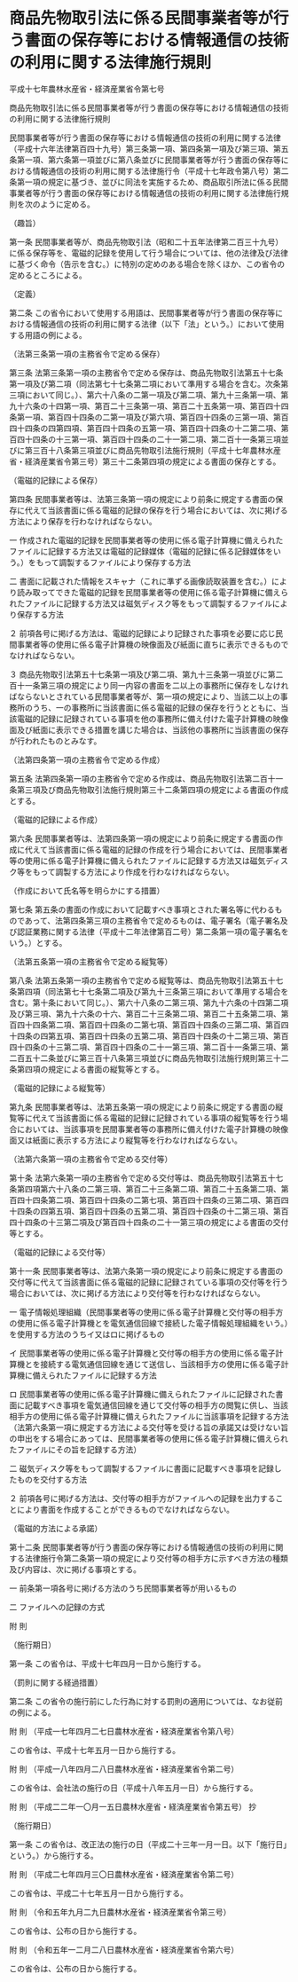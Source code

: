 # 商品先物取引法に係る民間事業者等が行う書面の保存等における情報通信の技術の利用に関する法律施行規則

平成十七年農林水産省・経済産業省令第七号

商品先物取引法に係る民間事業者等が行う書面の保存等における情報通信の技術の利用に関する法律施行規則

民間事業者等が行う書面の保存等における情報通信の技術の利用に関する法律（平成十六年法律第百四十九号）第三条第一項、第四条第一項及び第三項、第五条第一項、第六条第一項並びに第八条並びに民間事業者等が行う書面の保存等における情報通信の技術の利用に関する法律施行令（平成十七年政令第八号）第二条第一項の規定に基づき、並びに同法を実施するため、商品取引所法に係る民間事業者等が行う書面の保存等における情報通信の技術の利用に関する法律施行規則を次のように定める。

（趣旨）

第一条 民間事業者等が、商品先物取引法（昭和二十五年法律第二百三十九号）に係る保存等を、電磁的記録を使用して行う場合については、他の法律及び法律に基づく命令（告示を含む。）に特別の定めのある場合を除くほか、この省令の定めるところによる。

（定義）

第二条 この省令において使用する用語は、民間事業者等が行う書面の保存等における情報通信の技術の利用に関する法律（以下「法」という。）において使用する用語の例による。

（法第三条第一項の主務省令で定める保存）

第三条 法第三条第一項の主務省令で定める保存は、商品先物取引法第五十七条第一項及び第二項（同法第七十七条第二項において準用する場合を含む。次条第三項において同じ。）、第六十八条の二第一項及び第二項、第九十三条第一項、第九十六条の十四第一項、第百二十三条第一項、第百二十五条第一項、第百四十四条第一項、第百四十四条の二第一項及び第六項、第百四十四条の三第一項、第百四十四条の四第四項、第百四十四条の五第一項、第百四十四条の十二第二項、第百四十四条の十三第一項、第百四十四条の二十一第二項、第二百十一条第三項並びに第三百十八条第三項並びに商品先物取引法施行規則（平成十七年農林水産省・経済産業省令第三号）第三十二条第四項の規定による書面の保存とする。

（電磁的記録による保存）

第四条 民間事業者等は、法第三条第一項の規定により前条に規定する書面の保存に代えて当該書面に係る電磁的記録の保存を行う場合においては、次に掲げる方法により保存を行わなければならない。

一 作成された電磁的記録を民間事業者等の使用に係る電子計算機に備えられたファイルに記録する方法又は電磁的記録媒体（電磁的記録に係る記録媒体をいう。）をもって調製するファイルにより保存する方法

二 書面に記載された情報をスキャナ（これに準ずる画像読取装置を含む。）により読み取ってできた電磁的記録を民間事業者等の使用に係る電子計算機に備えられたファイルに記録する方法又は磁気ディスク等をもって調製するファイルにより保存する方法

２ 前項各号に掲げる方法は、電磁的記録により記録された事項を必要に応じ民間事業者等の使用に係る電子計算機の映像面及び紙面に直ちに表示できるものでなければならない。

３ 商品先物取引法第五十七条第一項及び第二項、第九十三条第一項並びに第二百十一条第三項の規定により同一内容の書面を二以上の事務所に保存をしなければならないとされている民間事業者等が、第一項の規定により、当該二以上の事務所のうち、一の事務所に当該書面に係る電磁的記録の保存を行うとともに、当該電磁的記録に記録されている事項を他の事務所に備え付けた電子計算機の映像面及び紙面に表示できる措置を講じた場合は、当該他の事務所に当該書面の保存が行われたものとみなす。

（法第四条第一項の主務省令で定める作成）

第五条 法第四条第一項の主務省令で定める作成は、商品先物取引法第二百十一条第三項及び商品先物取引法施行規則第三十二条第四項の規定による書面の作成とする。

（電磁的記録による作成）

第六条 民間事業者等は、法第四条第一項の規定により前条に規定する書面の作成に代えて当該書面に係る電磁的記録の作成を行う場合においては、民間事業者等の使用に係る電子計算機に備えられたファイルに記録する方法又は磁気ディスク等をもって調製する方法により作成を行わなければならない。

（作成において氏名等を明らかにする措置）

第七条 第五条の書面の作成において記載すべき事項とされた署名等に代わるものであって、法第四条第三項の主務省令で定めるものは、電子署名（電子署名及び認証業務に関する法律（平成十二年法律第百二号）第二条第一項の電子署名をいう。）とする。

（法第五条第一項の主務省令で定める縦覧等）

第八条 法第五条第一項の主務省令で定める縦覧等は、商品先物取引法第五十七条第四項（同法第七十七条第二項及び第九十三条第三項において準用する場合を含む。第十条において同じ。）、第六十八条の二第三項、第九十六条の十四第二項及び第三項、第九十六条の十六、第百二十三条第二項、第百二十五条第二項、第百四十四条第二項、第百四十四条の二第七項、第百四十四条の三第二項、第百四十四条の四第五項、第百四十四条の五第二項、第百四十四条の十二第三項、第百四十四条の十三第二項、第百四十四条の二十一第三項、第二百十一条第三項、第二百五十二条並びに第三百十八条第三項並びに商品先物取引法施行規則第三十二条第四項の規定による書面の縦覧等とする。

（電磁的記録による縦覧等）

第九条 民間事業者等は、法第五条第一項の規定により前条に規定する書面の縦覧等に代えて当該書面に係る電磁的記録に記録されている事項の縦覧等を行う場合においては、当該事項を民間事業者等の事務所に備え付けた電子計算機の映像面又は紙面に表示する方法により縦覧等を行わなければならない。

（法第六条第一項の主務省令で定める交付等）

第十条 法第六条第一項の主務省令で定める交付等は、商品先物取引法第五十七条第四項第六十八条の二第三項、第百二十三条第二項、第百二十五条第二項、第百四十四条第二項、第百四十四条の二第七項、第百四十四条の三第二項、第百四十四条の四第五項、第百四十四条の五第二項、第百四十四条の十二第三項、第百四十四条の十三第二項及び第百四十四条の二十一第三項の規定による書面の交付等とする。

（電磁的記録による交付等）

第十一条 民間事業者等は、法第六条第一項の規定により前条に規定する書面の交付等に代えて当該書面に係る電磁的記録に記録されている事項の交付等を行う場合においては、次に掲げる方法により交付等を行わなければならない。

一 電子情報処理組織（民間事業者等の使用に係る電子計算機と交付等の相手方の使用に係る電子計算機とを電気通信回線で接続した電子情報処理組織をいう。）を使用する方法のうちイ又はロに掲げるもの

イ 民間事業者等の使用に係る電子計算機と交付等の相手方の使用に係る電子計算機とを接続する電気通信回線を通じて送信し、当該相手方の使用に係る電子計算機に備えられたファイルに記録する方法

ロ 民間事業者等の使用に係る電子計算機に備えられたファイルに記録された書面に記載すべき事項を電気通信回線を通じて交付等の相手方の閲覧に供し、当該相手方の使用に係る電子計算機に備えられたファイルに当該事項を記録する方法（法第六条第一項に規定する方法による交付等を受ける旨の承諾又は受けない旨の申出をする場合にあっては、民間事業者等の使用に係る電子計算機に備えられたファイルにその旨を記録する方法）

二 磁気ディスク等をもって調製するファイルに書面に記載すべき事項を記録したものを交付する方法

２ 前項各号に掲げる方法は、交付等の相手方がファイルへの記録を出力することにより書面を作成することができるものでなければならない。

（電磁的方法による承諾）

第十二条 民間事業者等が行う書面の保存等における情報通信の技術の利用に関する法律施行令第二条第一項の規定により交付等の相手方に示すべき方法の種類及び内容は、次に掲げる事項とする。

一 前条第一項各号に掲げる方法のうち民間事業者等が用いるもの

二 ファイルへの記録の方式

附 則

（施行期日）

第一条 この省令は、平成十七年四月一日から施行する。

（罰則に関する経過措置）

第二条 この省令の施行前にした行為に対する罰則の適用については、なお従前の例による。

附 則 （平成一七年四月二七日農林水産省・経済産業省令第八号）

この省令は、平成十七年五月一日から施行する。

附 則 （平成一八年四月二八日農林水産省・経済産業省令第二号）

この省令は、会社法の施行の日（平成十八年五月一日）から施行する。

附 則 （平成二二年一〇月一五日農林水産省・経済産業省令第五号） 抄

（施行期日）

第一条 この省令は、改正法の施行の日（平成二十三年一月一日。以下「施行日」という。）から施行する。

附 則 （平成二七年四月三〇日農林水産省・経済産業省令第二号）

この省令は、平成二十七年五月一日から施行する。

附 則 （令和五年九月二九日農林水産省・経済産業省令第三号）

この省令は、公布の日から施行する。

附 則 （令和五年一二月二八日農林水産省・経済産業省令第六号）

この省令は、公布の日から施行する。
